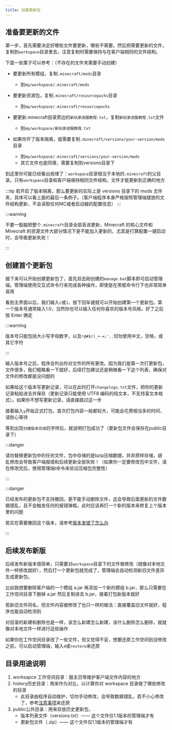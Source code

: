 ```yaml
---
title: 创建更新包
---
```

## 准备要更新的文件

第一步，首先需要决定好哪些文件要更新，哪些不需要。然后把需要更新的文件，复制到`workspace`目录里去，注意复制时需要保持与在客户端相同的文件结构。

下面一些栗子可以参考：（不存在的文件夹需要手动创建）

+ 要更新所有模组，复制`.minecraft/mods`目录
  + 到`mp/workspace/.minecraft/mods`

+ 要更新资源包，复制`.minecraft/resourcepacks`目录
  + 到`mp/workspace/.minecraft/resourcepacks`

+ 要更新.minecraft目录旁边的`新玩家进服教程.txt`，复制`新玩家进服教程.txt`文件
  + 到`mp/workspace/新玩家进服教程.txt`

+ 如果你开了版本隔离，就需要复制`.minecraft/versions/your-version/mods`目录
  + 到`mp/workspace/.minecraft/versions/your-version/mods`
  + 其它文件也是同理，需要复制到versions目录下

到这里你可能已经看出规律了：`workspace`目录相当于本地的`.minecraft`的父目录。只有`workspace`目录和客户端保持相同文件结构，文件才能更新到正确的地方

:::tip
若开启了版本隔离，那么要更新的实际上是 versions 目录下的 mods 文件夹，具体可以看上面的最后一条例子。（客户端程序本身严格按照管理端摆放的文件结构更新，不会读取任何MC或者启动器的配置信息）
:::

:::warning

不要一股脑把整个`.minecraft`目录全部丢进更新，Minecraft 的核心文件和 Minecraft 的资源文件大部分情况下是不能加入更新的，尤其是打算配置一键启动时，会导致更新失败！

:::

## 创建首个更新包

接下来可以开始创建更新包了，首先双击刚创建的`manage.bat`脚本即可启动管理端。管理端使用交互式命令行来完成各种操作，即使是在黑框命令行下也非常简单易用

看到主界面以后，我们输入`c`或`1`，按下回车键就可以开始创建第一个更新包。第一个版本号通常输入1.0，当然你也可以输入任何你喜欢的版本号风格，好了之后按 Enter 确定

:::warning

版本号只能包括大小写字母数字，以及`!@#$()_+-=;',.`切勿使用中文，空格，或其它字符

:::

输入版本号之后，程序会列出你对文件的所有更改。因为我们是第一次打更新包，文件很多，我们粗略看一下就好，后续打包建议还是稍微看一下这个列表，确保对文件的修改都是没问题的

如果给这个版本写更新记录，可以在此时打开`changelogs.txt`文件，把你的更新记录粘贴进去并保存（更新记录只能使用 UTF8 编码的纯文本，不支持富文本格式）。如果你不想写更新记录，请直接跳过这一步

接着输入`y`开始正式打包，首次打包内容一般都较大，可能会花费相当多的时间，请耐心等待

等到出现`创建版本完成`的字样后，就说明打包成功了（更新包文件会保存在public目录下）

:::danger

请勿替换更新包中的任何文件，包中存储的是bzip压缩数据，并非原样存储，胡乱修改会导致客户端报错和后续更新全部失败！（如果你一定要修改包中文件，请在修改完后，使用管理端t命令来验证压缩包完整性）

:::

:::danger

已经发布的更新包不支持撤回，更不能手动删除文件，这会导致后面更新的文件数据错乱，且不会触发任何的报错弹框。此时应该再打一个新的版本来修复上个版本里的问题

若实在需要撤回这个版本，请参考[版本发错了怎么办](./caution.md#版本发错了怎么办)

:::

## 后续发布新版

后续发布新版本很简单，只需要对`workspace`目录下的文件做修改（就像对本地文件一样修改就好），然后打一个更新包就完成了，管理端会自动检测新旧文件差异生成更新包。

比如我想要删除客户端的一个模组 a.jar 再添加一个新的模组 b.jar，那么只需要在工作空间目录下删掉 a.jar 然后复制进去 b.jar，接着打包新版本就好

若新旧文件同名，但文件内容被修改了也只一样的做法：直接覆盖旧文件就好，程序也能自动检测到

对目录的新建和删除也是一样，该怎么新建怎么新建，该什么删除怎么删除，就就像对本地文件一样进行这些操作

如果你在工作空间目录改了一些文件，但又觉得不妥，想要还原工作空间到没修改之前，可以启动管理端，输入`4`或`restore`来还原

## 目录用途说明

1. worksapce 工作空间目录：服主日常维护客户端文件内容的地方
2. history历史目录：用来作为对比，以计算你对 workspace 目录做了哪些修改的目录
   + 此目录由程序自动维护，切勿手动修改，会导致数据错乱，若不小心修改了，参考[注意事项](./caution.md#不小心修改了history目录)来还原
3. public公共目录：用来存放历史更新包，
   + 版本列表文件（versions.txt）—— 这个文件仅1.1版本的管理端才有
   + 更新包文件（.zip）—— 这个文件仅1.1版本的管理端才有